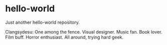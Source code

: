 # hello-world
Just another hello-world repository. 

Clangsydesu: One among the fence. Visual designer. Music fan. Book lover. Film buff. Horror enthusiast. All around, trying hard geek.
